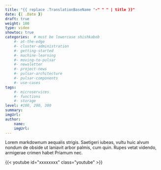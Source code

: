 ```yaml
---
title: "{{ replace .TranslationBaseName "-" " " | title }}"
date: {{ .Date }}
draft: true
weight: 100
type: video
showtoc: true
categories:  # must be lowercase shishkabob
    #- at-the-edge
    #- cluster-administration
    #- getting-started
    #- machine-learning
    #- moving-to-pulsar
    #- newsletter
    #- project-news
    #- pulsar-architecture
    #- pulsar-components
    #- use-cases
tags:
    #- microservices
    #- functions
    #- storage
level: #100, 200, 300
summary:
imgUrl:
author:
    name:
    imgUrl:
---
```


Lorem markdownum aequalis strigis. Saetigeri iubeas, vultu huic alvum nondum
de obside ut laniavit arbor palmis, cum quin. Rupes vetat videndo, armigerae
crimen habet Priamum nec.

{{< youtube id="xxxxxxxx" class="youtube" >}}
